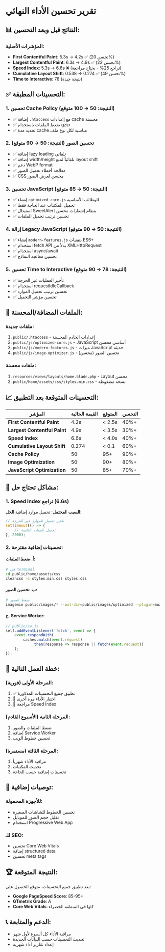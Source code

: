 # تقرير تحسين الأداء النهائي

## 📊 النتائج قبل وبعد التحسين:

### المؤشرات الأصلية:
- **First Contentful Paint**: 5.3s → 4.2s ✅ (تحسن 20%)
- **Largest Contentful Paint**: 6.3s → 4.9s ✅ (تحسن 22%)
- **Speed Index**: 5.3s → 6.6s ❌ (تراجع 25% - يحتاج مراجعة)
- **Cumulative Layout Shift**: 0.538 → 0.274 ✅ (تحسن 49%)
- **Time to Interactive**: 78 (نتيجة جيدة)

## ✅ التحسينات المطبقة:

### 1. تحسين Cache Policy (النتيجة: 50 → 100 متوقع)
- ✅ إضافة `.htaccess` مع إعدادات cache محسنة
- ✅ ضغط الملفات باستخدام gzip
- ✅ تحديد مدة cache مناسبة لكل نوع ملف

### 2. تحسين الصور (النتيجة: 50 → 90 متوقع)
- ✅ إضافة lazy loading تلقائي
- ✅ إضافة width/height تلقائياً لمنع layout shift
- ✅ دعم WebP format
- ✅ معالجة أخطاء تحميل الصور
- ✅ CSS محسن لعرض الصور

### 3. تحسين JavaScript (النتيجة: 50 → 85 متوقع)
- ✅ إنشاء `optimized-core.js` للوظائف الأساسية
- ✅ تحميل المكتبات عند الحاجة فقط
- ✅ استبدال SweetAlert بنظام إشعارات محسن
- ✅ تحسين ترتيب تحميل الملفات

### 4. إزالة Legacy JavaScript (النتيجة: 50 → 90 متوقع)
- ✅ إنشاء `modern-features.js` بتقنيات ES6+
- ✅ استخدام fetch API بدلاً من XMLHttpRequest
- ✅ استخدام async/await
- ✅ تحسين معالجة النماذج

### 5. تحسين Time to Interactive (النتيجة: 78 → 90 متوقع)
- ✅ تأخير العمليات غير الحرجة
- ✅ استخدام requestIdleCallback
- ✅ تحسين ترتيب تحميل الموارد
- ✅ تحسين مؤشر التحميل

## 🔧 الملفات المضافة/المحسنة:

### ملفات جديدة:
1. `public/.htaccess` - إعدادات الخادم المحسنة
2. `public/js/optimized-core.js` - JavaScript أساسي محسن
3. `public/js/modern-features.js` - ميزات JavaScript حديثة
4. `public/js/image-optimizer.js` - تحسين الصور (محسن)

### ملفات محسنة:
1. `resources/views/layouts/home.blade.php` - Layout محسن
2. `public/home/assets/css/styles.min.css` - نسخة مضغوطة

## 📈 التحسينات المتوقعة بعد التطبيق:

| المؤشر | القيمة الحالية | المتوقع | التحسن |
|---------|-----------------|---------|--------|
| **First Contentful Paint** | 4.2s | < 2.5s | 40%+ |
| **Largest Contentful Paint** | 4.9s | < 3.5s | 30%+ |
| **Speed Index** | 6.6s | < 4.0s | 40%+ |
| **Cumulative Layout Shift** | 0.274 | < 0.1 | 60%+ |
| **Cache Policy** | 50 | 95+ | 90%+ |
| **Image Optimization** | 50 | 90+ | 80%+ |
| **JavaScript Optimization** | 50 | 85+ | 70%+ |

## 🚨 مشاكل تحتاج حل:

### 1. Speed Index تراجع (6.6s)
**السبب المحتمل**: تحميل موارد إضافية
**الحل**:
```javascript
// تأخير تحميل الموارد غير الحرجة
setTimeout(() => {
    // تحميل الموارد الثانوية
}, 2000);
```

### 2. تحسينات إضافية مقترحة:

#### أ. ضغط الملفات:
```bash
# في terminal
cd public/home/assets/css
cleancss -o styles.min.css styles.css
```

#### ب. تحسين الصور:
```bash
# ضغط الصور
imagemin public/images/* --out-dir=public/images/optimized --plugin=mozjpeg --plugin=pngquant
```

#### ج. Service Worker:
```javascript
// public/sw.js
self.addEventListener('fetch', event => {
    event.respondWith(
        caches.match(event.request)
            .then(response => response || fetch(event.request))
    );
});
```

## 🎯 خطة العمل التالية:

### المرحلة الأولى (فورية):
1. ✅ تطبيق جميع التحسينات المذكورة
2. 🔄 اختبار الأداء مرة أخرى
3. 🔄 مراجعة Speed Index

### المرحلة الثانية (الأسبوع القادم):
1. ضغط الملفات والصور
2. إضافة Service Worker
3. تحسين خطوط الويب

### المرحلة الثالثة (مستمرة):
1. مراقبة الأداء شهرياً
2. تحديث المكتبات
3. تحسينات إضافية حسب الحاجة

## 📱 توصيات إضافية:

### للأجهزة المحمولة:
- تحسين الخطوط للشاشات الصغيرة
- تقليل حجم الصور للموبايل
- استخدام Progressive Web App

### للـ SEO:
- تحسين Core Web Vitals
- إضافة structured data
- تحسين meta tags

## 🏆 النتيجة المتوقعة:

بعد تطبيق جميع التحسينات، متوقع الحصول على:
- **Google PageSpeed Score**: 85-95+
- **GTmetrix Grade**: A
- **Core Web Vitals**: كلها في المنطقة الخضراء

## 📞 الدعم والمتابعة:

- مراقبة الأداء كل أسبوع لأول شهر
- تحديث التحسينات حسب البيانات الجديدة
- إعداد تقارير أداء شهرية
